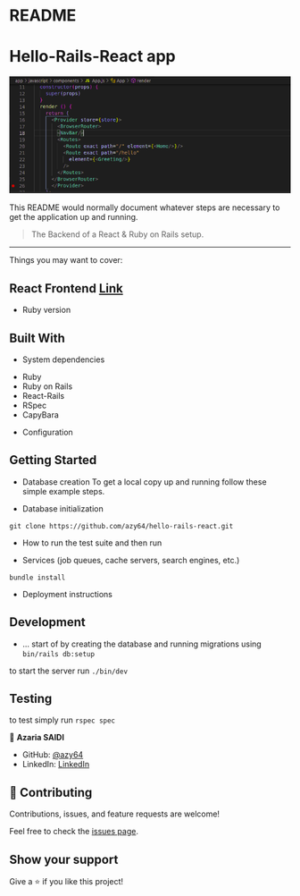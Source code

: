 # README
# Hello-Rails-React app
![screenshot](./thymb.png)

This README would normally document whatever steps are necessary to get the
application up and running.
> The Backend of a React & Ruby on Rails setup.
---
Things you may want to cover:
## React Frontend [Link](https://github.com/azy64/hello-rails-react.git)

* Ruby version
## Built With

* System dependencies
- Ruby
- Ruby on Rails
- React-Rails
- RSpec
- CapyBara

* Configuration
## Getting Started

* Database creation
To get a local copy up and running follow these simple example steps.

* Database initialization
```
git clone https://github.com/azy64/hello-rails-react.git
```

* How to run the test suite
and then run

* Services (job queues, cache servers, search engines, etc.)
```
bundle install
```

* Deployment instructions
## Development

* ...
start of by creating the database and running migrations using
`bin/rails db:setup`

to start the server run `./bin/dev`

## Testing
to test simply run `rspec spec`


👤 **Azaria SAIDI**

- GitHub: [@azy64](https://github.com/azy64)
- LinkedIn: [LinkedIn](https://www.linkedin.com/in/azaria-saidi-524780112/)

## 🤝 Contributing

Contributions, issues, and feature requests are welcome!

Feel free to check the [issues page](../../issues/).

## Show your support

Give a ⭐️ if you like this project!